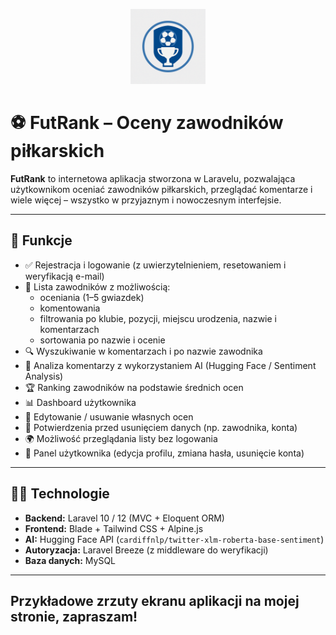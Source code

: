 <p align="center">
  <img src="https://raw.githubusercontent.com/bartosz-kozlowski/FutRank/main/public/images/this.png" alt="FutRank logo" width="120"/>
</p>

# ⚽ FutRank – Oceny zawodników piłkarskich

**FutRank** to internetowa aplikacja stworzona w Laravelu, pozwalająca użytkownikom oceniać zawodników piłkarskich, przeglądać komentarze i wiele więcej – wszystko w przyjaznym i nowoczesnym interfejsie.

---

## 🚀 Funkcje

- ✅ Rejestracja i logowanie (z uwierzytelnieniem, resetowaniem i weryfikacją e-mail)
- 🧑 Lista zawodników z możliwością:
  - oceniania (1–5 gwiazdek)
  - komentowania
  - filtrowania po klubie, pozycji, miejscu urodzenia, nazwie i komentarzach
  - sortowania po nazwie i ocenie
- 🔍 Wyszukiwanie w komentarzach i po nazwie zawodnika
- 🧠 Analiza komentarzy z wykorzystaniem AI (Hugging Face / Sentiment Analysis)
- 🏆 Ranking zawodników na podstawie średnich ocen
- 📊 Dashboard użytkownika
- 🧾 Edytowanie / usuwanie własnych ocen
- 🔐 Potwierdzenia przed usunięciem danych (np. zawodnika, konta)
- 🌍 Możliwość przeglądania listy bez logowania
- 🔧 Panel użytkownika (edycja profilu, zmiana hasła, usunięcie konta)

---

## 🧑‍💻 Technologie

- **Backend:** Laravel 10 / 12 (MVC + Eloquent ORM)
- **Frontend:** Blade + Tailwind CSS + Alpine.js
- **AI:** Hugging Face API (`cardiffnlp/twitter-xlm-roberta-base-sentiment`)
- **Autoryzacja:** Laravel Breeze (z middleware do weryfikacji)
- **Baza danych:** MySQL
---
## Przykładowe zrzuty ekranu aplikacji na mojej stronie, zapraszam!